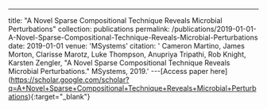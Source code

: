 ---
title: "A Novel Sparse Compositional Technique Reveals Microbial Perturbations"
collection: publications
permalink: /publications/2019-01-01-A-Novel-Sparse-Compositional-Technique-Reveals-Microbial-Perturbations
date: 2019-01-01
venue: 'MSystems'
citation: ' Cameron Martino,  James Morton,  Clarisse Marotz,  Luke Thompson,  Anupriya Tripathi,  Rob Knight,  Karsten Zengler, &quot;A Novel Sparse Compositional Technique Reveals Microbial Perturbations.&quot; MSystems, 2019.'
---\[Access paper here](https://scholar.google.com/scholar?q=A+Novel+Sparse+Compositional+Technique+Reveals+Microbial+Perturbations){:target="_blank"}